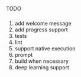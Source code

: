 TODO
#####

1. add welcome message
2. add progress support
3. tests
4. lint
5. support native execution
6. prompt
7. build when necessary
8. deep learning support
